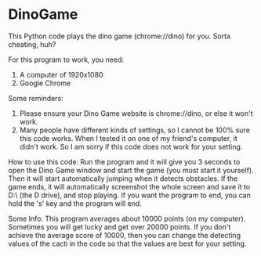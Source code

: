 # DinoGame
This Python code plays the dino game (chrome://dino) for you. Sorta cheating, huh?

For this program to work, you need:
1. A computer of 1920x1080
2. Google Chrome

Some reminders:
1. Please ensure your Dino Game website is chrome://dino, or else it won't work.
2. Many people have different kinds of settings, so I cannot be 100% sure this code works. When I tested it on one of my friend's computer, it didn't work. So I am sorry if this code does not work for your setting.

How to use this code:
Run the program and it will give you 3 seconds to open the Dino Game window and start the game (you must start it yourself).
Then it will start automatically jumping when it detects obstacles.
If the game ends, it will automatically screenshot the whole screen and save it to D:\ (the D drive), and stop playing.
If you want the program to end, you can hold the 's' key and the program will end.

Some Info:
This program averages about 10000 points (on my computer). Sometimes you will get lucky and get over 20000 points.
If you don't achieve the average score of 10000, then you can change the detecting values of the cacti in the code so that the values are best for your setting.
